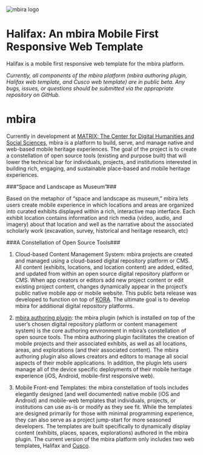 ![mbira logo](http://mbira.matrix.msu.edu/wp-content/uploads/2015/03/Mbira_Logo_Horizontal.png "mbira logo")

# Halifax: An mbira Mobile First Responsive Web Template
Halifax is a mobile first responsive web template for the mbira platform.

_Currently, all components of the mbira platform (mbira authoring plugin, Halifax web template, and Cusco web template) are in public beta. Any bugs, issues, or questions should be submitted via the appropriate repository on GitHub._

mbira
=====

Currently in development at [MATRIX: The Center for Digital Humanities and Social Sciences](http://matrix.msu.edu), mbira is a platform to build, serve, and manage native and web-based mobile heritage experiences. The goal of the project is to create a constellation of open source tools (existing and purpose built) that will lower the technical bar for individuals, projects, and institutions interested in building rich, engaging, and sustainable place-based and mobile heritage experiences.  

###“Space and Landscape as Museum”###

Based on the metaphor of “space and landscape as museum,” mbira lets users create mobile experience in which locations and areas are organized into curated exhibits displayed within a rich, interactive map interface. Each exhibit location contains information and rich media (video, audio, and imagery) about that location and well as the narrative about the associated scholarly work (excavation, survey, historical and heritage research, etc)

###A Constellation of Open Source Tools###

1. Cloud-based Content Management System: mbira projects are created and managed using a cloud-based digital repository platform or CMS. All content (exhibits, locations, and location content) are added, edited, and updated from within an open source digital repository platform or CMS. When app creators or editors add new project content or edit existing project content, changes dynamically appear in the project’s public native mobile app or mobile website.  This public beta release was developed to function on top of [KORA](http://kora.matrix.msu.edu).  The ultimate goal is to develop mbira for additional digital repository platforms.

2. [mbira authoring plugin](https://github.com/matrix-msu/mbira-plugin): the mbira plugin (which is installed on top of the user’s chosen digital repository platform or content management system) is the core authoring environment in mbira’s constellation of open source tools. The mbira authoring plugin facilitates the creation of mobile projects and their associated exhibits, as well as all locations, areas, and explorations (and their associated content).  The mbira authoring plugin also allows creators and editors to manage all social aspects of their mobile applications. In addition, the plugin lets users manage all of the device specific deployments of their mobile heritage experience (iOS, Android, mobile-first responsive web).

3. Mobile Front-end Templates: the mbira constellation of tools includes elegantly designed (and well documented) native mobile (iOS and Android) and mobile-web  templates that individuals, projects, or institutions can use as-is or modify as they see fit. While the templates are designed primarily for those with minimal programming experience, they can also serve as a project jump-start for more seasoned developers. The templates are built specifically to dynamically display content (exhibits, places, spaces, explorations) authored in the mbira plugin. The current version of the mbira platform only  includes two web templates, Halifax and [Cusco](https://github.com/matrix-msu/mbira-cusco-template).  
